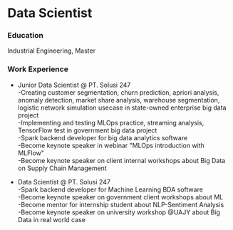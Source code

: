 # Data Scientist

### Education
Industrial Engineering, Master

### Work Experience
* Junior Data Scientist @ PT. Solusi 247 \
-Creating customer segmentation, churn prediction, apriori analysis, anomaly detection, market share analysis, warehouse segmentation, logistic network simulation usecase in state-owned enterprise big data project \
-Implementing and testing MLOps practice, streaming analysis, TensorFlow test in government big data project \
-Spark backend developer for big data analytics software \
-Become keynote speaker in webinar "MLOps introduction with MLFlow" \
-Become keynote speaker on client internal workshops about Big Data on Supply Chain Management 

* Data Scientist @ PT. Solusi 247 \
-Spark backend developer for Machine Learning BDA software \
-Become keynote speaker on government client workshops about ML \
-Become mentor for internship student about NLP-Sentiment Analysis \
-Become keynote speaker on university workshop @UAJY about Big Data in real world case 
